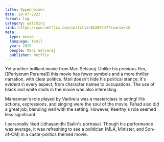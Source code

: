 ```yaml
---
title: Oppenheimer
date: 29-07-2023
format: log
category: watching
link: https://www.netflix.com/in/title/81597747?source=35
meta: 
  type: movie
  language: Tamil
  year: 2022
  people: Mari Selvaraj
  publisher: Netflix
---
```


Yet another brilliant movie from Mari Selvaraj. Unlike his previous film, [[Pariyerum Perumal]] this movie has fewer symbols and a more thriller narration, with clear politics. Mari doesn't hide his political stance; it's evident in every aspect, from character names to occupations. The use of black and white shots in the movie was also interesting.

Mamannan's role played by Vadivelu was a masterclass in acting! His actions, expressions, and singing were the soul of the movie. Fahad also did a great job, blending well with the setting. However, Keerthy's role seemed less significant.

I personally liked Udhayanidhi Stalin's portrayal. Though his performance was average, it was refreshing to see a politician (MLA, Minister, and Son-of-CM) in a caste-politics themed movie.